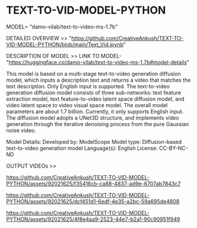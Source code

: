 # TEXT-TO-VID-MODEL-PYTHON
MODEL= "damo-vilab/text-to-video-ms-1.7b"

DETAILED OVERVIEW >> "https://github.com/CreativeAnkush/TEXT-TO-VID-MODEL-PYTHON/blob/main/Text_Vid.ipynb"

DESCRIPTION OF MODEL >> 
LINK TO MODEL- "https://huggingface.co/damo-vilab/text-to-video-ms-1.7b#model-details"

This model is based on a multi-stage text-to-video generation diffusion model, which inputs a description text and returns a video that matches the text description. Only English input is supported.
The text-to-video generation diffusion model consists of three sub-networks: text feature extraction model, text feature-to-video latent space diffusion model, and video latent space to video visual space model. The overall model parameters are about 1.7 billion. Currently, it only supports English input. The diffusion model adopts a UNet3D structure, and implements video generation through the iterative denoising process from the pure Gaussian noise video.

Model Details: 
Developed by: ModelScope
Model type: Diffusion-based text-to-video generation model
Language(s): English
License: CC-BY-NC-ND

OUTPUT VIDEOs >>

https://github.com/CreativeAnkush/TEXT-TO-VID-MODEL-PYTHON/assets/92021625/f35416cb-ca88-4837-ad9e-6707ab7843c7



https://github.com/CreativeAnkush/TEXT-TO-VID-MODEL-PYTHON/assets/92021625/dcf451d1-6edf-4e35-a2bc-59a695de4808



https://github.com/CreativeAnkush/TEXT-TO-VID-MODEL-PYTHON/assets/92021625/4f8e4aa9-2523-44e7-b2a1-90c90951f949

